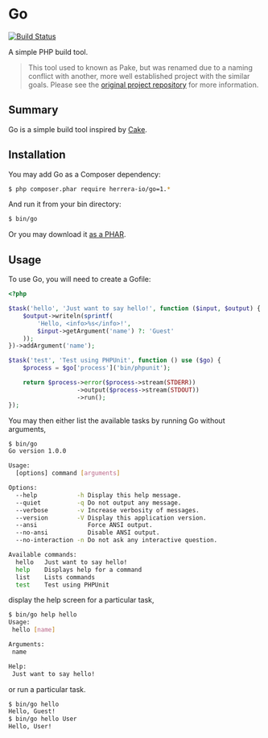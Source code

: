Go
====

[![Build Status](https://travis-ci.org/herrera-io/php-go.png?branch=master)](https://travis-ci.org/herrera-io/php-go)

A simple PHP build tool.

> This tool used to known as Pake, but was renamed due to a naming conflict with another, more well established project with the similar goals. Please see the [original project repository](https://github.com/herrera-io/php-pake) for more information.

Summary
-------

Go is a simple build tool inspired by [Cake](http://coffeescript.org/documentation/docs/cake.html).

Installation
------------

You may add Go as a Composer dependency:

```sh
$ php composer.phar require herrera-io/go=1.*
```

And run it from your bin directory:

```sh
$ bin/go
```

Or you may download it [as a PHAR](https://bitbucket.org/kherge/php-go/downloads/).

Usage
-----

To use Go, you will need to create a Gofile:

```php
<?php

$task('hello', 'Just want to say hello!', function ($input, $output) {
    $output->writeln(sprintf(
        'Hello, <info>%s</info>!',
        $input->getArgument('name') ?: 'Guest'
    ));
})->addArgument('name');

$task('test', 'Test using PHPUnit', function () use ($go) {
    $process = $go['process']('bin/phpunit');

    return $process->error($process->stream(STDERR))
                   ->output($process->stream(STDOUT))
                   ->run();
});
```

You may then either list the available tasks by running Go without arguments,

```sh
$ bin/go
Go version 1.0.0

Usage:
  [options] command [arguments]

Options:
  --help           -h Display this help message.
  --quiet          -q Do not output any message.
  --verbose        -v Increase verbosity of messages.
  --version        -V Display this application version.
  --ansi              Force ANSI output.
  --no-ansi           Disable ANSI output.
  --no-interaction -n Do not ask any interactive question.

Available commands:
  hello   Just want to say hello!
  help    Displays help for a command
  list    Lists commands
  test    Test using PHPUnit
```

display the help screen for a particular task,

```sh
$ bin/go help hello
Usage:
 hello [name]

Arguments:
 name

Help:
 Just want to say hello!

```

or run a particular task.

```sh
$ bin/go hello
Hello, Guest!
$ bin/go hello User
Hello, User!
```
